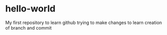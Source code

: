 # hello-world
My first repository to learn github
trying to make changes to learn creation of branch and commit

